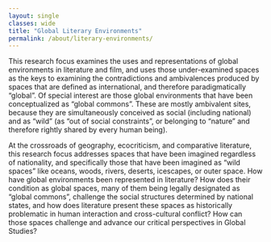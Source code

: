 ```yaml
---
layout: single
classes: wide
title: "Global Literary Environments"
permalink: /about/literary-environments/
---
```

This research focus examines the uses and representations of global environments in literature and film, and uses those under-examined spaces as the keys to examining the contradictions and ambivalences produced by spaces that are defined as international, and therefore paradigmatically “global”. Of special interest are those global environments that have been conceptualized as “global commons”. These are mostly ambivalent sites, because they are simultaneously conceived as social (including national) and as “wild” (as “out of social constraints”, or belonging to “nature” and therefore rightly shared by every human being).

At the crossroads of geography, ecocriticism, and comparative literature, this research focus addresses spaces that have been imagined regardless of nationality, and specifically those that have been imagined as “wild spaces” like oceans, woods, rivers, deserts, icescapes, or outer space. How have global environments been represented in literature? How does their condition as global spaces, many of them being legally designated as “global commons”, challenge the social structures determined by national states, and how does literature present these spaces as historically problematic in human interaction and cross-cultural conflict? How can those spaces challenge and advance our critical perspectives in Global Studies?
